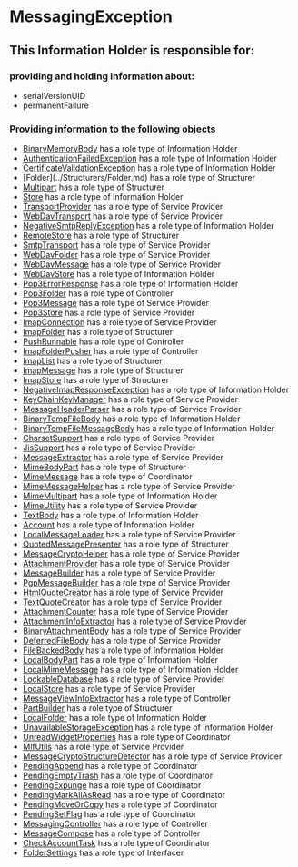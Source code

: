 # MessagingException
## This Information Holder is responsible for:
### providing and holding information about: 
* serialVersionUID
* permanentFailure
### Providing information to the following objects 
* [BinaryMemoryBody](../InformationHolders/BinaryMemoryBody.md) has a role type of Information Holder
* [AuthenticationFailedException](../InformationHolders/AuthenticationFailedException.md) has a role type of Information Holder
* [CertificateValidationException](../InformationHolders/CertificateValidationException.md) has a role type of Information Holder
* [Folder<T extends Message>](../Structurers/Folder<T extends Message>.md) has a role type of Structurer
* [Multipart](../Structurers/Multipart.md) has a role type of Structurer
* [Store](../InformationHolders/Store.md) has a role type of Information Holder
* [TransportProvider](../ServiceProviders/TransportProvider.md) has a role type of Service Provider
* [WebDavTransport](../ServiceProviders/WebDavTransport.md) has a role type of Service Provider
* [NegativeSmtpReplyException](../InformationHolders/NegativeSmtpReplyException.md) has a role type of Information Holder
* [RemoteStore](../Structurers/RemoteStore.md) has a role type of Structurer
* [SmtpTransport](../ServiceProviders/SmtpTransport.md) has a role type of Service Provider
* [WebDavFolder](../ServiceProviders/WebDavFolder.md) has a role type of Service Provider
* [WebDavMessage](../ServiceProviders/WebDavMessage.md) has a role type of Service Provider
* [WebDavStore](../InformationHolders/WebDavStore.md) has a role type of Information Holder
* [Pop3ErrorResponse](../InformationHolders/Pop3ErrorResponse.md) has a role type of Information Holder
* [Pop3Folder](../Controllers/Pop3Folder.md) has a role type of Controller
* [Pop3Message](../ServiceProviders/Pop3Message.md) has a role type of Service Provider
* [Pop3Store](../ServiceProviders/Pop3Store.md) has a role type of Service Provider
* [ImapConnection](../ServiceProviders/ImapConnection.md) has a role type of Service Provider
* [ImapFolder](../Structurers/ImapFolder.md) has a role type of Structurer
* [PushRunnable](../Controllers/PushRunnable.md) has a role type of Controller
* [ImapFolderPusher](../Controllers/ImapFolderPusher.md) has a role type of Controller
* [ImapList](../Structurers/ImapList.md) has a role type of Structurer
* [ImapMessage](../Structurers/ImapMessage.md) has a role type of Structurer
* [ImapStore](../Structurers/ImapStore.md) has a role type of Structurer
* [NegativeImapResponseException](../InformationHolders/NegativeImapResponseException.md) has a role type of Information Holder
* [KeyChainKeyManager](../ServiceProviders/KeyChainKeyManager.md) has a role type of Service Provider
* [MessageHeaderParser](../ServiceProviders/MessageHeaderParser.md) has a role type of Service Provider
* [BinaryTempFileBody](../InformationHolders/BinaryTempFileBody.md) has a role type of Information Holder
* [BinaryTempFileMessageBody](../InformationHolders/BinaryTempFileMessageBody.md) has a role type of Information Holder
* [CharsetSupport](../ServiceProviders/CharsetSupport.md) has a role type of Service Provider
* [JisSupport](../ServiceProviders/JisSupport.md) has a role type of Service Provider
* [MessageExtractor](../ServiceProviders/MessageExtractor.md) has a role type of Service Provider
* [MimeBodyPart](../Structurers/MimeBodyPart.md) has a role type of Structurer
* [MimeMessage](../Coordinators/MimeMessage.md) has a role type of Coordinator
* [MimeMessageHelper](../ServiceProviders/MimeMessageHelper.md) has a role type of Service Provider
* [MimeMultipart](../InformationHolders/MimeMultipart.md) has a role type of Information Holder
* [MimeUtility](../ServiceProviders/MimeUtility.md) has a role type of Service Provider
* [TextBody](../InformationHolders/TextBody.md) has a role type of Information Holder
* [Account](../InformationHolders/Account.md) has a role type of Information Holder
* [LocalMessageLoader](../ServiceProviders/LocalMessageLoader.md) has a role type of Service Provider
* [QuotedMessagePresenter](../Structurers/QuotedMessagePresenter.md) has a role type of Structurer
* [MessageCryptoHelper](../ServiceProviders/MessageCryptoHelper.md) has a role type of Service Provider
* [AttachmentProvider](../ServiceProviders/AttachmentProvider.md) has a role type of Service Provider
* [MessageBuilder](../ServiceProviders/MessageBuilder.md) has a role type of Service Provider
* [PgpMessageBuilder](../ServiceProviders/PgpMessageBuilder.md) has a role type of Service Provider
* [HtmlQuoteCreator](../ServiceProviders/HtmlQuoteCreator.md) has a role type of Service Provider
* [TextQuoteCreator](../ServiceProviders/TextQuoteCreator.md) has a role type of Service Provider
* [AttachmentCounter](../ServiceProviders/AttachmentCounter.md) has a role type of Service Provider
* [AttachmentInfoExtractor](../ServiceProviders/AttachmentInfoExtractor.md) has a role type of Service Provider
* [BinaryAttachmentBody](../ServiceProviders/BinaryAttachmentBody.md) has a role type of Service Provider
* [DeferredFileBody](../ServiceProviders/DeferredFileBody.md) has a role type of Service Provider
* [FileBackedBody](../InformationHolders/FileBackedBody.md) has a role type of Information Holder
* [LocalBodyPart](../InformationHolders/LocalBodyPart.md) has a role type of Information Holder
* [LocalMimeMessage](../InformationHolders/LocalMimeMessage.md) has a role type of Information Holder
* [LockableDatabase](../ServiceProviders/LockableDatabase.md) has a role type of Service Provider
* [LocalStore](../ServiceProviders/LocalStore.md) has a role type of Service Provider
* [MessageViewInfoExtractor](../Controllers/MessageViewInfoExtractor.md) has a role type of Controller
* [PartBuilder](../Structurers/PartBuilder.md) has a role type of Structurer
* [LocalFolder](../InformationHolders/LocalFolder.md) has a role type of Information Holder
* [UnavailableStorageException](../InformationHolders/UnavailableStorageException.md) has a role type of Information Holder
* [UnreadWidgetProperties](../Coordinators/UnreadWidgetProperties.md) has a role type of Coordinator
* [MlfUtils](../ServiceProviders/MlfUtils.md) has a role type of Service Provider
* [MessageCryptoStructureDetector](../ServiceProviders/MessageCryptoStructureDetector.md) has a role type of Service Provider
* [PendingAppend](../Coordinators/PendingAppend.md) has a role type of Coordinator
* [PendingEmptyTrash](../Coordinators/PendingEmptyTrash.md) has a role type of Coordinator
* [PendingExpunge](../Coordinators/PendingExpunge.md) has a role type of Coordinator
* [PendingMarkAllAsRead](../Coordinators/PendingMarkAllAsRead.md) has a role type of Coordinator
* [PendingMoveOrCopy](../Coordinators/PendingMoveOrCopy.md) has a role type of Coordinator
* [PendingSetFlag](../Coordinators/PendingSetFlag.md) has a role type of Coordinator
* [MessagingController](../Controllers/MessagingController.md) has a role type of Controller
* [MessageCompose](../Controllers/MessageCompose.md) has a role type of Controller
* [CheckAccountTask](../Coordinators/CheckAccountTask.md) has a role type of Coordinator
* [FolderSettings](../Interfacers/FolderSettings.md) has a role type of Interfacer
